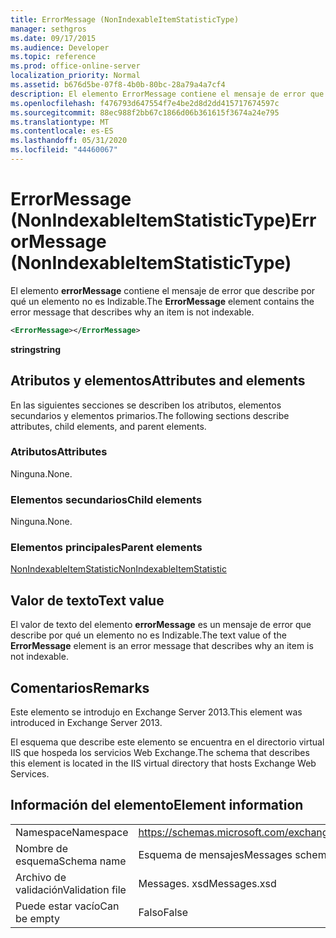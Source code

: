 ```yaml
---
title: ErrorMessage (NonIndexableItemStatisticType)
manager: sethgros
ms.date: 09/17/2015
ms.audience: Developer
ms.topic: reference
ms.prod: office-online-server
localization_priority: Normal
ms.assetid: b676d5be-07f8-4b0b-80bc-28a79a4a7cf4
description: El elemento ErrorMessage contiene el mensaje de error que describe por qué un elemento no es Indizable.
ms.openlocfilehash: f476793d647554f7e4be2d8d2dd415717674597c
ms.sourcegitcommit: 88ec988f2bb67c1866d06b361615f3674a24e795
ms.translationtype: MT
ms.contentlocale: es-ES
ms.lasthandoff: 05/31/2020
ms.locfileid: "44460067"
---
```

# <a name="errormessage-nonindexableitemstatistictype"></a><span data-ttu-id="3a670-103">ErrorMessage (NonIndexableItemStatisticType)</span><span class="sxs-lookup"><span data-stu-id="3a670-103">ErrorMessage (NonIndexableItemStatisticType)</span></span>

<span data-ttu-id="3a670-104">El elemento **errorMessage** contiene el mensaje de error que describe por qué un elemento no es Indizable.</span><span class="sxs-lookup"><span data-stu-id="3a670-104">The **ErrorMessage** element contains the error message that describes why an item is not indexable.</span></span> 
  
```XML
<ErrorMessage></ErrorMessage>
```

 <span data-ttu-id="3a670-105">**string**</span><span class="sxs-lookup"><span data-stu-id="3a670-105">**string**</span></span>
## <a name="attributes-and-elements"></a><span data-ttu-id="3a670-106">Atributos y elementos</span><span class="sxs-lookup"><span data-stu-id="3a670-106">Attributes and elements</span></span>

<span data-ttu-id="3a670-107">En las siguientes secciones se describen los atributos, elementos secundarios y elementos primarios.</span><span class="sxs-lookup"><span data-stu-id="3a670-107">The following sections describe attributes, child elements, and parent elements.</span></span>
  
### <a name="attributes"></a><span data-ttu-id="3a670-108">Atributos</span><span class="sxs-lookup"><span data-stu-id="3a670-108">Attributes</span></span>

<span data-ttu-id="3a670-109">Ninguna.</span><span class="sxs-lookup"><span data-stu-id="3a670-109">None.</span></span>
  
### <a name="child-elements"></a><span data-ttu-id="3a670-110">Elementos secundarios</span><span class="sxs-lookup"><span data-stu-id="3a670-110">Child elements</span></span>

<span data-ttu-id="3a670-111">Ninguna.</span><span class="sxs-lookup"><span data-stu-id="3a670-111">None.</span></span>
  
### <a name="parent-elements"></a><span data-ttu-id="3a670-112">Elementos principales</span><span class="sxs-lookup"><span data-stu-id="3a670-112">Parent elements</span></span>

[<span data-ttu-id="3a670-113">NonIndexableItemStatistic</span><span class="sxs-lookup"><span data-stu-id="3a670-113">NonIndexableItemStatistic</span></span>](nonindexableitemstatistic.md)
  
## <a name="text-value"></a><span data-ttu-id="3a670-114">Valor de texto</span><span class="sxs-lookup"><span data-stu-id="3a670-114">Text value</span></span>

<span data-ttu-id="3a670-115">El valor de texto del elemento **errorMessage** es un mensaje de error que describe por qué un elemento no es Indizable.</span><span class="sxs-lookup"><span data-stu-id="3a670-115">The text value of the **ErrorMessage** element is an error message that describes why an item is not indexable.</span></span> 
  
## <a name="remarks"></a><span data-ttu-id="3a670-116">Comentarios</span><span class="sxs-lookup"><span data-stu-id="3a670-116">Remarks</span></span>

<span data-ttu-id="3a670-117">Este elemento se introdujo en Exchange Server 2013.</span><span class="sxs-lookup"><span data-stu-id="3a670-117">This element was introduced in Exchange Server 2013.</span></span>
  
<span data-ttu-id="3a670-118">El esquema que describe este elemento se encuentra en el directorio virtual IIS que hospeda los servicios Web Exchange.</span><span class="sxs-lookup"><span data-stu-id="3a670-118">The schema that describes this element is located in the IIS virtual directory that hosts Exchange Web Services.</span></span>
  
## <a name="element-information"></a><span data-ttu-id="3a670-119">Información del elemento</span><span class="sxs-lookup"><span data-stu-id="3a670-119">Element information</span></span>

|||
|:-----|:-----|
|<span data-ttu-id="3a670-120">Namespace</span><span class="sxs-lookup"><span data-stu-id="3a670-120">Namespace</span></span>  <br/> |https://schemas.microsoft.com/exchange/services/2006/messages  <br/> |
|<span data-ttu-id="3a670-121">Nombre de esquema</span><span class="sxs-lookup"><span data-stu-id="3a670-121">Schema name</span></span>  <br/> |<span data-ttu-id="3a670-122">Esquema de mensajes</span><span class="sxs-lookup"><span data-stu-id="3a670-122">Messages schema</span></span>  <br/> |
|<span data-ttu-id="3a670-123">Archivo de validación</span><span class="sxs-lookup"><span data-stu-id="3a670-123">Validation file</span></span>  <br/> |<span data-ttu-id="3a670-124">Messages. xsd</span><span class="sxs-lookup"><span data-stu-id="3a670-124">Messages.xsd</span></span>  <br/> |
|<span data-ttu-id="3a670-125">Puede estar vacío</span><span class="sxs-lookup"><span data-stu-id="3a670-125">Can be empty</span></span>  <br/> |<span data-ttu-id="3a670-126">Falso</span><span class="sxs-lookup"><span data-stu-id="3a670-126">False</span></span>  <br/> |
   

